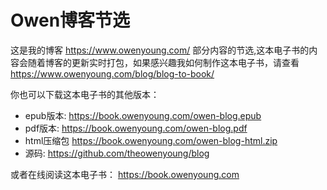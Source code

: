 # Owen博客节选

这是我的博客 <https://www.owenyoung.com/>
部分内容的节选,这本电子书的内容会随着博客的更新实时打包，如果感兴趣我如何制作这本电子书，请查看
<https://www.owenyoung.com/blog/blog-to-book/>

你也可以下载这本电子书的其他版本：

- epub版本: <https://book.owenyoung.com/owen-blog.epub>
- pdf版本: <https://book.owenyoung.com/owen-blog.pdf>
- html压缩包 <https://book.owenyoung.com/owen-blog-html.zip>
- 源码: <https://github.com/theowenyoung/blog>

或者在线阅读这本电子书： <https://book.owenyoung.com>
